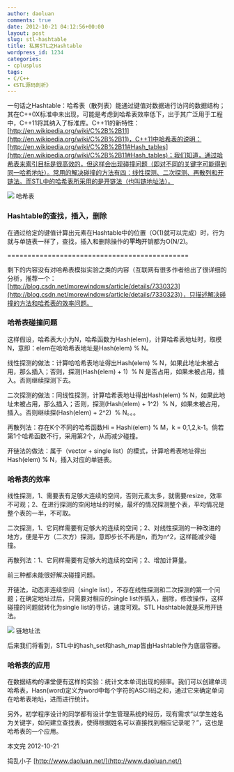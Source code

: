 ```yaml
---
author: daoluan
comments: true
date: 2012-10-21 04:12:56+00:00
layout: post
slug: stl-hashtable
title: 私房STL之Hashtable
wordpress_id: 1234
categories:
- cplusplus
tags:
- C/C++
- 《STL源码剖析》
---
```


一句话之Hashtable：哈希表（散列表）能通过键值对数据进行访问的数据结构；其在C++0X标准中未出现，可能是考虑到哈希表效率低下，出于其广泛用于工程中，C++11将其纳入了标准库。C++11的新特性：[http://en.wikipedia.org/wiki/C%2B%2B11](http://en.wikipedia.org/wiki/C%2B%2B11)，C++11中哈希表的说明：[http://en.wikipedia.org/wiki/C%2B%2B11#Hash_tables](http://en.wikipedia.org/wiki/C%2B%2B11#Hash_tables)；我们知道，通过哈希表来索引目标是很高效的，但这样会出现碰撞问题（即对不同的关键字可能得到同一哈希地址）。常用的解决碰撞的方法有四：线性探测、二次探测、再散列和开链法。而STL中的哈希表所采用的是开链法（也叫链地址法）。

<!-- more -->

![](http://upload.wikimedia.org/wikipedia/commons/thumb/7/7d/Hash_table_3_1_1_0_1_0_0_SP.svg/315px-Hash_table_3_1_1_0_1_0_0_SP.svg.png) 哈希表


### Hashtable的查找，插入，删除


在通过给定的键值计算出元素在Hashtable中的位置（O(1)就可以完成）时，行为就与单链表一样了，查找，插入和删除操作的**平均**开销都为O(N/2)。


=============================================


剩下的内容没有对哈希表模拟实验之类的内容（互联网有很多作者给出了很详细的分析，推荐一个：[http://blog.csdn.net/morewindows/article/details/7330323](http://blog.csdn.net/morewindows/article/details/7330323)），只描述解决碰撞的方法和哈希表的效率问题。


### 哈希表碰撞问题


这样假设，哈希表大小为N，哈希函数为Hash(elem)，计算哈希表地址时，取模N，意即：elem在哈哈希表地址是Hash(elem) % N。

线性探测的做法：计算哈哈希表地址得出Hash(elem) % N，如果此地址未被占用，那么插入；否则，探测(Hash(elem) + 1)  % N 是否占用，如果未被占用，插入。否则继续探测下去。

二次探测的做法：同线性探测，计算哈希表地址得出Hash(elem) % N，如果此地址未被占用，那么插入；否则，探测(Hash(elem) + 1^2)  % N，如果未被占用，插入。否则继续探(Hash(elem) + 2^2)  % N。。。

再散列法：存在K个不同的哈希函数Hi = Hashi(elem) % M，k = 0,1,2,k-1。倘若第1个哈希函数不行，采用第2个，从而减少碰撞。

开链法的做法：属于（vector + single list）的模式，计算哈希表地址得出Hash(elem) % N，插入对应的单链表。


### 哈希表的效率


线性探测，1、需要表有足够大连续的空间，否则元素太多，就需要resize，效率不可观；2、在进行探测的空闲地址的时候，最坏的情况探测整个表，平均情况是整个表的一半，不可取。

二次探测，1、它同样需要有足够大的连续的空间；2、对线性探测的一种改进的地方，便是平方（二次方）探测，意即步长不再是n，而为n^2，这样能减少碰撞。

再散列法：1、它同样需要有足够大的连续的空间；2、增加计算量。

前三种都未能很好解决碰撞问题。

开链法，动态非连续空间（single list），不存在线性探测和二次探测的第一个问题；在确定地址过后，只需要对相应的single list作插入，删除，修改操作，这样碰撞的问题就转化为single list的寻访，速度可观。STL Hashtable就是采用开链法。

[![](http://md.daoluan.net/images/2012/10/Hashtable_with_slist.jpg)](http://daoluan.net/blog/stl-hashtable/hashtable_with_slist/) 链地址法

后来我们将看到，STL中的hash_set和hash_map皆由Hashtable作为底层容器。


### 哈希表的应用


在数据结构的课堂便有这样的实验：统计文本单词出现的频率。我们可以创建单词哈希表，Hasn(word)定义为word中每个字符的ASCII码之和，通过它来确定单词在哈希表地址，进而进行统计。

另外，初学程序设计的同学都有设计学生管理系统的经历，现有需求“以学生姓名为关键字，如何建立查找表，使得根据姓名可以直接找到相应记录呢？”，这也是哈希表的一个应用。

本文完 2012-10-21

捣乱小子 [http://www.daoluan.net/](http://www.daoluan.net/)
